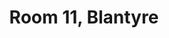 ---
basin: 'No'
cudn: true
floor: Ground
grade: 2
images:
- /assets/images/rooms/blantyre/blant_11_1.jpg
- /assets/images/rooms/blantyre/blant_11_2.jpg
- /assets/images/rooms/blantyre/blant_11_3.jpg
- /assets/images/rooms/blantyre/blant_11_4.jpg
living_room: 'No'
location: Blantyre
name: '11'
network: Wired and Wireless
title: Room 11, Blantyre
---